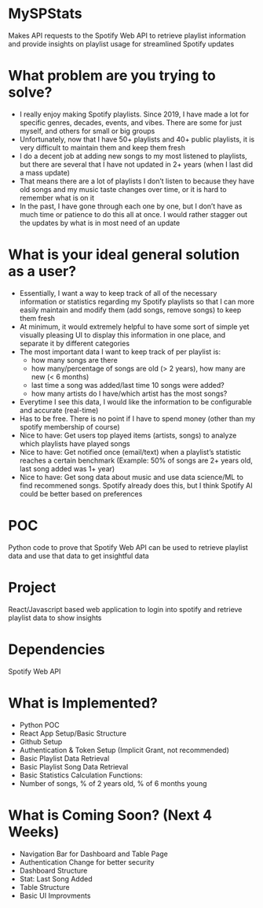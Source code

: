 # MySPStats
Makes API requests to the Spotify Web API to retrieve playlist information and provide insights on playlist usage for streamlined Spotify updates

# What problem are you trying to solve?
- I really enjoy making Spotify playlists. Since 2019, I have made a lot for specific genres, decades, events, and vibes. There are some for just myself, and others for small or big groups
- Unfortunately, now that I have 50+ playlists and 40+ public playlists, it is very difficult to maintain them and keep them fresh
- I do a decent job at adding new songs to my most listened to playlists, but there are several that I have not updated in 2+ years (when I last did a mass update)
- That means there are a lot of playlists I don’t listen to because they have old songs and my music taste changes over time, or it is hard to remember what is on it
- In the past, I have gone through each one by one, but I don’t have as much time or patience to do this all at once. I would rather stagger out the updates by what is in most need of an update

# What is your ideal general solution as a user?
- Essentially, I want a way to keep track of all of the necessary information or statistics regarding my Spotify playlists so that I can more easily maintain and modify them (add songs, remove songs) to keep them fresh
- At minimum, it would extremely helpful to have some sort of simple yet visually pleasing UI to display this information in one place, and separate it by different categories
- The most important data I want to keep track of per playlist is:
  - how many songs are there
  - how many/percentage of songs are old (> 2 years), how many are new (< 6 months)
  - last time a song was added/last time 10 songs were added?
  - how many artists do I have/which artist has the most songs?
- Everytime I see this data, I would like the information to be configurable and accurate (real-time)
- Has to be free. There is no point if I have to spend money (other than my spotify membership of course)
- Nice to have: Get users top played items (artists, songs) to analyze which playlists have played songs
- Nice to have: Get notified once (email/text) when a playlist’s statistic reaches a certain benchmark (Example: 50% of songs are 2+ years old, last song added was 1+ year)
- Nice to have: Get song data about music and use data science/ML to find recommened songs. Spotify already does this, but I think Spotify AI could be better based on preferences

# POC
Python code to prove that Spotify Web API can be used to retrieve playlist data and use that data to get insightful data

# Project
React/Javascript based web application to login into spotify and retrieve playlist data to show insights

# Dependencies
Spotify Web API

# What is Implemented?
- Python POC
- React App Setup/Basic Structure
- Github Setup
- Authentication & Token Setup (Implicit Grant, not recommended)
- Basic Playlist Data Retrieval
- Basic Playlist Song Data Retrieval
- Basic Statistics Calculation Functions: 
-   Number of songs, % of 2 years old, % of 6 months young

# What is Coming Soon? (Next 4 Weeks)
- Navigation Bar for Dashboard and Table Page
- Authentication Change for better security
- Dashboard Structure
- Stat: Last Song Added
- Table Structure
- Basic UI Improvments